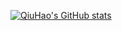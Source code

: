 [![QiuHao's GitHub stats](https://github-readme-stats.vercel.app/api?username=qiuhaotc)](https://github.com/anuraghazra/github-readme-stats)

<!--
**qiuhaotc/qiuhaotc** is a ✨ _special_ ✨ repository because its `README.md` (this file) appears on your GitHub profile.

Here are some ideas to get you started:

- 🔭 I’m currently working on ...
- 🌱 I’m currently learning ...
- 👯 I’m looking to collaborate on ...
- 🤔 I’m looking for help with ...
- 💬 Ask me about ...
- 📫 How to reach me: ...
- 😄 Pronouns: ...
- ⚡ Fun fact: ...
-->
